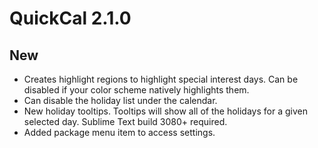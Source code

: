 # QuickCal 2.1.0

## New
- Creates highlight regions to highlight special interest days.  Can be disabled if your color scheme natively highlights them.
- Can disable the holiday list under the calendar.
- New holiday tooltips.  Tooltips will show all of the holidays for a given selected day.  Sublime Text build 3080+ required.
- Added package menu item to access settings.
